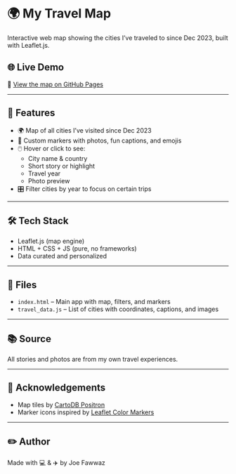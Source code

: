 # 🌍 My Travel Map

Interactive web map showing the cities I’ve traveled to since Dec 2023, built with Leaflet.js.

## 🌐 Live Demo
🔗 [View the map on GitHub Pages](https://joefawwaz.github.io/my-travel-map/)

---

## 🧭 Features

- 🌍 Map of all cities I’ve visited since Dec 2023
- 📌 Custom markers with photos, fun captions, and emojis
- 🖱️ Hover or click to see:
  - City name & country
  - Short story or highlight
  - Travel year
  - Photo preview
- 🎛️ Filter cities by year to focus on certain trips

---

## 🛠 Tech Stack

- Leaflet.js (map engine)
- HTML + CSS + JS (pure, no frameworks)
- Data curated and personalized

---

## 🧩 Files

- `index.html` – Main app with map, filters, and markers
- `travel_data.js` – List of cities with coordinates, captions, and images

---

## 📚 Source

All stories and photos are from my own travel experiences.

---

## 🙌 Acknowledgements

- Map tiles by [CartoDB Positron](https://carto.com/)
- Marker icons inspired by [Leaflet Color Markers](https://github.com/pointhi/leaflet-color-markers)

---

## ✏️ Author

Made with 💻 & ✈️ by Joe Fawwaz
